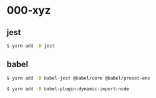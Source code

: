 # 000-xyz


## jest

```sh
$ yarn add -D jest


```

## babel

```sh
$ yarn add -D babel-jest @babel/core @babel/preset-env

$ yarn add -D babel-plugin-dynamic-import-node
```

```
